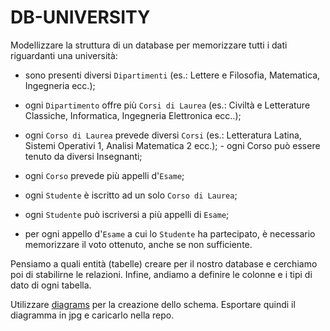 # DB-UNIVERSITY

Modellizzare la struttura di un database per memorizzare tutti i dati riguardanti una università:

- sono presenti diversi `Dipartimenti` (es.: Lettere e Filosofia, Matematica, Ingegneria ecc.);

- ogni `Dipartimento` offre più `Corsi di Laurea` (es.: Civiltà e Letterature Classiche, Informatica, Ingegneria Elettronica ecc..);

- ogni `Corso di Laurea` prevede diversi `Corsi` (es.: Letteratura Latina, Sistemi Operativi 1, Analisi Matematica 2 ecc.); - ogni Corso può essere tenuto da diversi Insegnanti;

- ogni `Corso` prevede più appelli d'`Esame`;

- ogni `Studente` è iscritto ad un solo `Corso di Laurea`;

- ogni `Studente` può iscriversi a più appelli di `Esame`;

- per ogni appello d'`Esame` a cui lo `Studente` ha partecipato, è necessario memorizzare il voto ottenuto, anche se non sufficiente.

Pensiamo a quali entità (tabelle) creare per il nostro database e cerchiamo poi di stabilirne le relazioni. Infine, andiamo a definire le colonne e i tipi di dato di ogni tabella.

Utilizzare [diagrams](https://www.draw.io/) per la creazione dello schema. Esportare quindi il diagramma in jpg e caricarlo nella repo.